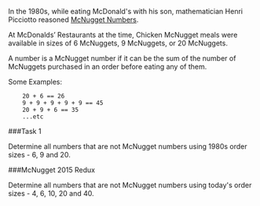 In the 1980s, while eating McDonald's with his son, mathematician Henri Picciotto reasoned [McNugget Numbers](http://en.wikipedia.org/wiki/Coin_problem#McNugget_numbers).

At McDonalds’ Restaurants at the time, Chicken McNugget meals were available in sizes of 6 McNuggets, 9 McNuggets, or 20 McNuggets. 

A number is a McNugget number if it can be the sum of the number of McNuggets purchased in an order before eating any of them.

Some Examples:

		20 + 6 == 26
		9 + 9 + 9 + 9 + 9 == 45
		20 + 9 + 6 == 35
		...etc

###Task 1

Determine all numbers that are not McNugget numbers using 1980s order sizes - 6, 9 and 20.

###McNugget 2015 Redux

Determine all numbers that are not McNugget numbers using today's order sizes - 4, 6, 10, 20 and 40.